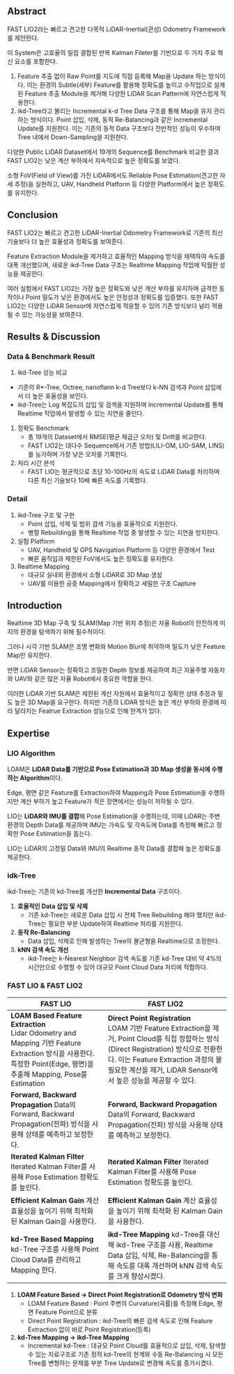 ## Abstract

FAST LIO2라는 빠르고 견고한 다목적 LiDAR-Inertial(관성) Odometry Framework를 제안한다. 

이 System은 고효율의 밀접 결합된 반복 Kalman Fileter를 기반으로 두 가지 주요 혁신 요소를 포함한다. 

1. Feature 추출 없이 Raw Point를 지도에 직접 등록해 Map을 Update 하는 방식이다. 
이는 환경의 Subtle(세부) Feature를 활용해 정확도를 높이고 수작업으로 설계된 Feature 추출 Module을 제거해 다양한 LiDAR Scan Pattern에 자연스럽게 적용한다. 
2. ikd-Tree라고 불리는 Incremental k-d Tree Data 구조를 통해 Map을 유지 관리하는 방식이다.
Point 삽입, 삭제, 동적 Re-Balancing과 같은 Incremental Update를 지원한다. 
이는 기존의 동적 Data 구조보다 전반적인 성능이 우수하며 Tree 내에서 Down-Sampling을 지원한다. 

다양한 Public LiDAR Dataset에서 19개의 Sequence를 Benchmark 비교한 결과 FAST LIO2는 낮은 계산 부하에서 지속적으로 높은 정확도를 보였다. 

소형 FoV(Field of View)를 가진 LiDAR에서도 Reliable Pose Estimation(견고한 자세 추정)을 실현하고, UAV, Handheld Platform 등 다양한 Platform에서 높은 정확도를 유지한다. 

## Conclusion

FAST LIO2는 빠르고 견고한 LiDAR-Inertial Odometry Framework로 기존의 최신 기술보다 더 높은 효율성과 정확도를 보여준다. 

Feature Extraction Module을 제거하고 효율적인 Mapping 방식을 채택하여 속도를 대폭 개선했으며, 새로운 ikd-Tree Data 구조는 Realtime Mapping 작업에 탁월한 성능을 제공한다. 

여러 실험에서 FAST LIO2는 가장 높은 정확도와 낮은 계산 부하를 유지하며 급격한 동작이나 Point 밀도가 낮은 환경에서도 높은 안정성과 정확도를 입증했다. 
또한 FAST LIO2는 다양한 LiDAR Sensor에 자연스럽게 적응할 수 있어 기존 방식보다 널리 적용될 수 있는 가능성을 보여준다. 

## Results & Discussion

### Data & Benchmark Result

1. ikd-Tree 성능 비교 

- 기존의 R*-Tree, Octree, nanoflann k-d Tree보다 k-NN 검색과 Point 삽입에서 더 높은 효율성을 보인다.
- ikd-Tree는 Log 복잡도의 삽입 및 검색을 지원하며 Incremental Update를 통해 Realtime 작업에서 발생할 수 있는 지연을 줄인다.
1. 정확도 Benchmark
    - 총 19개의 Dataset에서 RMSE(평균 제곱근 오차) 및 Drift를 비교한다.
    - FAST LIO2는 대다수 Sequence에서 기존 방법(LILI-OM, LIO-SAM, LINS)를 능가하며 가장 낮은 오차를 기록한다.
2. 처리 시간 분석
    - FAST LIO는 평균적으로 초당 10-100Hz의 속도로 LiDAR Data를 처리하며 다른 최신 기술보다 10배 빠른 속도를 기록했다.

### Detail

1. ikd-Tree 구조 및 구현
    - Point 삽입, 삭제 및 범위 검색 기능을 효율적으로 지원한다.
    - 병렬 Rebuilding을 통해 Realtime 작업 중 발생할 수 있는 지연을 방지한다.
2. 실험 Platform
    - UAV, Handheld 및 GPS Navigation Platform 등 다양한 환경에서 Test
    - 빠른 움직임과 제한된 FoV에서도 높은 정확도를 유지한다.
3. Realtime Mapping
    - 대규모 실내외 환경에서 소형 LiDAR로 3D Map 생성
    - UAV를 이용한 공중 Mapping에서 정확하고 세밀한 구조 Capture

## Introduction

Realtime 3D Map 구축 및 SLAM(Map 기반 위치 추정)은 자율 Robot이 안전하게 미지의 환경을 탐색하기 위해 필수적이다. 

그러나 시각 기반 SLAM은 조명 변화와 Motion Blur에 취약하며 밀도가 낮은 Feature Map만 유지한다. 

반면 LiDAR Sensor는 정확하고 조밀한 Depth 정보를 제공하여 최근 자율주행 자동차와 UAV와 같은 많은 자율 Robot에서 중요한 역할을 한다. 

이러한 LiDAR 기반 SLAM은 제한된 계산 자원에서 효율적이고 정확한 상태 추정과 밀도 높은 3D Map을 요구한다. 
하지만 기존의 LiDAR 방식은 높은 계산 부하와 환경에 따라 달라지는 Featrue Extraction 성능으로 인해 한계가 있다. 

## Expertise

### LIO Algorithm

LOAM은 **LiDAR Data를 기반으로 Pose Estimation과 3D Map 생성을 동시에 수행하는 Algorithm**이다. 

Edge, 평면 같은 Feature를 Extraction하여 Mapping과 Pose Estimation을 수행하지만 계산 부하가 높고 Feature가 적은 장면에서는 성능이 저하될 수 있다. 

LIO는 **LiDAR와 IMU를 결합**해 Pose Estimation을 수행하는데, 이때 LiDAR는 주변 환경의 Depth Data를 제공하며 IMU는 가속도 및 각속도에 Data를 측정해 빠르고 정확한 Pose Estimation을 돕는다. 

LIO는 LiDAR의 고정밀 Data와 IMU의 Realtime 동작 Data를 결합해 높은 정확도를 제공한다. 

### idk-Tree

ikd-Tree는 기존의 kd-Tree를 개선한 **Incremental Data** 구조이다. 

1. **효율적인 Data 삽입 및 삭제**
    - 기존 kd-Tree는 새로운 Data 삽입 시 전체 Tree Rebuilding 해야 했지만 ikd-Tree는 필요한 부분 Update하여 Realtime 처리를 지원한다.
2. **동작 Re-Balancing**
    - Data 삽입, 삭제로 인해 발생하는 Tree의 불균형을 Realtime으로 조정한다.
3. **kNN 검색 속도 개선**
    - ikd-Tree는 k-Nearest Neighbor 검색 속도를 기존 kd-Tree 대비 약 4%의 시간만으로 수행할 수 있어 대규모 Point Cloud Data 처리에 적합하다.

### FAST LIO & FAST LIO2

| FAST LIO | FAST LIO2 |
| --- | --- |
| **LOAM Based Feature Extraction** <br> Lidar Odometry and Mapping 기반 Feature Extraction 방식을 사용한다. 특정한 Point(Edge, 평면)을 추출해 Mapping, Pose를 Estimation  | **Direct Point Registration** <br> LOAM 기반 Feature Extraction을 제거, Point Cloud를 직접 정합하는 방식(Direct Registration) 방식으로 전환한다. 이는 Feature Extraction 과정의 불필요한 계산을 제거, LiDAR Sensor에서 높은 성능을 제공할 수 있다.  |
| **Forward, Backward Propagation** Data의 Forward, Backward Propagation(전파) 방식을 사용해 상태를 예측하고 보정한다.  | **Forward, Backward Propagation** Data의 Forward, Backward Propagation(전파) 방식을 사용해 상태를 예측하고 보정한다.  |
| **Iterated Kalman Filter** Iterated Kalman Filter를 사용해 Pose Estimation 정확도를 높인다.  | **Iterated Kalman Filter** Iterated Kalman Filter를 사용해 Pose Estimation 정확도를 높인다.  |
| **Efficient Kalman Gain** 계산 효율성을 높이기 위해 최적화 된 Kalman Gain을 사용한다.  | **Efficient Kalman Gain** 계산 효율성을 높이기 위해 최적화 된 Kalman Gain을 사용한다.  |
| **kd-Tree Based Mapping** kd-Tree 구조를 사용해 Point Cloud Data를 관리하고 Mapping 한다.  | **ikd-Tree Mapping** kd-Tree를 대신해 ikd-Tree 구조를 사용, Realtime Data 삽입, 삭제, Re-Balancing을 통해 속도를 대폭 개선하며 kNN 검색 속도를 크게 향상시켰다.  |
1. **LOAM Feature Based → Direct Point Registration로 Odometry 방식 변화** 
    - LOAM Feature Based : Point 주변의 Curvature(곡률)를 측정해 Edge, 평면 Feature Point으로 분류
    - Direct Point Registration : ikd-Tree의 빠른 검색 속도로 인해 Feature Extraction 없이 바로 Point Registration(등록)
2.  **kd-Tree Mapping → ikd-Tree Mapping** 
    - Incremental kd-Tree : 대규모 Point Cloud를 효율적으로 삽입, 삭제, 탐색할 수 있는 자료구조로 기존 정적 kd-Tree의 한계와 수동 Re-Balancing 시 모든 Tree를 변형하는 문제를 부분 Tree Update로 변경해 속도를 증가시켰다.